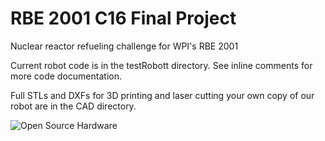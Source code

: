 # RBE 2001 C16 Final Project
Nuclear reactor refueling challenge for WPI's RBE 2001

Current robot code is in the testRobott directory. See inline comments for more code documentation.

Full STLs and DXFs for 3D printing and laser cutting your own copy of our robot are in the CAD directory.

![Open Source Hardware](http://www.oshwa.org/wp-content/uploads/2014/03/oshw-logo-200-px.png)

